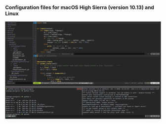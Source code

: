 ### Configuration files for macOS High Sierra (version 10.13) and Linux



![image](https://github.com/mancuso/dotfiles/blob/master/screen-shot.png "Screenshot")
